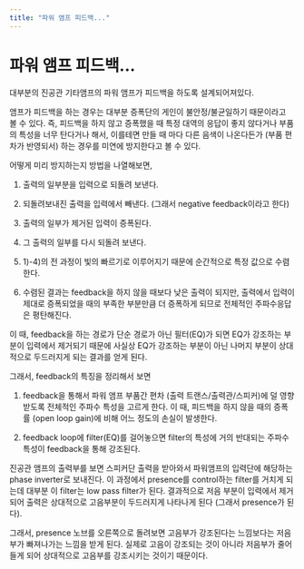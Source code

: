 ```yaml
---
title: "파워 앰프 피드백..."
---
```

# 파워 앰프 피드백...


대부분의 진공관 기타앰프의 파워 앰프가 피드백을 하도록 설계되어져있다. 




앰프가 피드백을 하는 경우는 대부분 증폭단의 게인이 불안정/불균일하기 때문이라고 볼 수 있다. 즉, 피드백을 하지 않고 증폭했을 때 특정 대역의 응답이 좋지 않다거나 부품의 특성을 너무 탄다거나 해서, 이를테면 만들 때 마다 다른 음색이 나온다든가 (부품 편차가 반영되서) 하는 경우를 미연에 방지한다고 볼 수 있다. 




어떻게 미리 방지하는지 방법을 나열해보면,




1) 출력의 일부분을 입력으로 되돌려 보낸다.

2) 되돌려보내진 출력을 입력에서 빼낸다. (그래서 negative feedback이라고 한다)

3) 출력의 일부가 제거된 입력이 증폭된다.

4) 그 출력의 일부를 다시 되돌려 보낸다.

5) 1)-4)의 전 과정이 빛의 빠르기로 이루어지기 때문에 순간적으로 특정 값으로 수렴한다.

6) 수렴된 결과는 feedback을 하지 않을 때보다 낮은 출력이 되지만, 출력에서 입력이 제대로 증폭되었을 때의 부족한 부분만큼 더 증폭하게 되므로 전체적인 주파수응답은 평탄해진다.




이 때, feedback을 하는 경로가 단순 경로가 아닌 필터(EQ)가 되면 EQ가 강조하는 부분이 입력에서 제거되기 때문에 사실상 EQ가 강조하는 부분이 아닌 나머지 부분이 상대적으로 두드러지게 되는 결과를 얻게 된다.




그래서, feedback의 특징을 정리해서 보면




1) feedback을 통해서 파워 앰프 부품간 편차 (출력 트랜스/출력관/스피커)에 덜 영향 받도록 전체적인 주파수 특성을 고르게 한다. 이 때, 피드백을 하지 않을 때의 증폭률 (open loop gain)에 비해 어느 정도의 손실이 발생한다.

2) feedback loop에 filter(EQ)를 걸어놓으면 filter의 특성에 거의 반대되는 주파수 특성이 feedback을 통해 강조된다.




진공관 앰프의 출력부를 보면 스피커단 출력을 받아와서 파워앰프의 입력단에 해당하는 phase inverter로 보내진다. 이 과정에서 presence를 control하는 filter를 거치게 되는데 대부분 이 filter는 low pass filter가 된다. 결과적으로 저음 부분이 입력에서 제거되어 출력은 상대적으로 고음부분이 두드러지게 나타나게 된다 (그래서 presence가 된다). 




그래서, presence 노브를 오른쪽으로 돌려보면 고음부가 강조된다는 느낌보다는 저음부가 빠져나가는 느낌을 받게 된다. 실제로 고음이 강조되는 것이 아니라 저음부가 줄어들게 되어 상대적으로 고음부를 강조시키는 것이기 때문이다.


